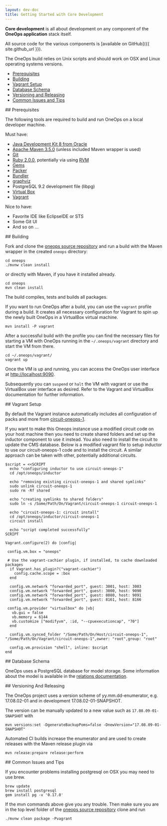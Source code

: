 ```yaml
---
layout: dev-doc
title: Getting Started with Core Development
---
```


__Core development__ is all about development on any component of the 
__OneOps application__ stack itself.

All source code for the various components is [available on GitHub]({{
site.github_url }}).

The OneOps build relies on Unix scripts and should work on OSX and Linux
operating systems versions.

- [Prerequisites](#prereqs)
- [Building](#build)
- [Vagrant Setup](#vagrant)
- [Database Schema](#db)
- [Versioning and Releasing](#release)
- [Common Issues and Tips](#tips)

<a name="prereqs"/>
## Prerequisites

The following tools are required to build and run OneOps on a local developer
machine.

Must have:

- [Java Development Kit 8 from Oracle](http://www.oracle.com/technetwork/java/javase/downloads/index.html)
- [Apache Maven 3.5.0](http://maven.apache.org) (unless included Maven wrapper is used)
- [Git](https://git-scm.com/downloads)
- [Ruby 2.0.0](https://www.ruby-lang.org/en/downloads/), potentially via using [RVM](https://rvm.io/)
- [Gems](https://rubygems.org/pages/download)
- [Packer](https://packer.io)
- [Bundler](http://bundler.io/)
- [graphviz](http://www.graphviz.org/)
- PostgreSQL 9.2 development file (libpg)
- [Virtual Box](https://www.virtualbox.org/)
- [Vagrant](https://www.vagrantup.com/)

Nice to have:

- Favorite IDE like EclipseIDE or STS
- Some Git UI
- And so on ...

<a name="build"/>
## Building

Fork and clone the [oneops source repository](https://github.com/oneops/oneops)
and run a build with the Maven wrapper in the created `oneops` directory:

```shell
cd oneops
./mvnw clean install
````

or directly with Maven, if you have it installed already.

```shell
cd oneops
mvn clean install
```

The build compiles, tests and builds all packages. 

If you want to run OneOps after a build, you can use the `vagrant` profile
during a build. It creates all necessary configuration for Vagrant to spin up
the newly built OneOps in a VirtualBox virtual machine.

```shell
mvn install -P vagrant
```

After a successful build with the profile you can find the necessary files for 
starting a VM with OneOps running in the `~/.oneops/vagrant` directory and start
the VM from there.

```shell
cd ~/.oneops/vagrant/
vagrant up
```

Once the VM is up and running, you can access the OneOps user interface at 
[http://localhost:9090](http://localhost:9090).

Subsequently you can `suspend` or `halt` the VM with vagrant or use the
VirtualBox user interface as desired. Refer to the Vagrant and VirtualBox
documentation for further information.

<a name="vagrant"/>
## Vagrant Setup

By default the Vagrant instance automatically includes all configuration of
packs and more from
[circuit-oneops-1](http://github.com/oneops/circuit-oneops-1).

If you want to make this Oneops instance use a modified circuit code on your
host machine then you need to create shared folders and set up the inductor
component to use it instead. You also need to install the circuit to update the
CMS database.  Below is a modified vagrant file to setup inductor to use our
circuit-oneops-1 code and to install the circuit. A similar approach can be
taken with other, potentially additional circuits.

```
$script = <<SCRIPT
  echo "configuring inductor to use circuit-oneops-1"
  cd /opt/oneops/inductor

  echo "removing existing circuit-oneops-1 and shared symlinks"
  sudo unlink circuit-oneops-1
  sudo rm -Rf shared

  echo "creating symlinks to shared folders"
  sudo ln -s /Some/Path/On/Vagrant/circuit-oneops-1 circuit-oneops-1

  echo "circuit-oneops-1: circuit install"
  cd /opt/oneops/inductor/circuit-oneops-1
  circuit install

  echo "script completed successfully"
SCRIPT

Vagrant.configure(2) do |config|

 config.vm.box = "oneops"

 # Use the vagrant-cachier plugin, if installed, to cache downloaded packages
  if Vagrant.has_plugin?("vagrant-cachier")
    config.cache.scope = :box
  end

  config.vm.network "forwarded_port", guest: 3001, host: 3003
  config.vm.network "forwarded_port", guest: 3000, host: 9090
  config.vm.network "forwarded_port", guest: 8080, host: 9091
  config.vm.network "forwarded_port", guest: 8161, host: 8166

 config.vm.provider "virtualbox" do |vb|
   vb.gui = false
   vb.memory = 6144
   vb.customize ["modifyvm", :id, "--cpuexecutioncap", "70"]
  end

  config.vm.synced_folder "/Some/Path/On/Host/circuit-oneops-1", "/Some/Path/On/Vagrant/circuit-oneops-1",owner: "root",group: "root"

  config.vm.provision "shell", inline: $script
end
```

<a name="db"/>
## Database Schema

OneOps uses a PostgreSQL database for model storage. Some information about the
model is available in the [relations documentation](./relations.html).

<a name="release"/>
## Versioning And Releasing

The OneOps project uses a version scheme of yy.mm.dd-enumerator, e.g.
17.08.02-01 and in development 17.08.02-01-SNAPSHOT.

The version can be manually updated to a new value such as
`17.08.09-01-SNAPSHOT` with

```
mvn versions:set -DgenerateBackupPoms=false -DnewVersion="17.08.09-01-SNAPSHOT"
```

Automated CI builds increase the enumerator and are used to create releases with
the Maven release plugin via

```
mvn release:prepare release:perform
```

<a name="tips"/>
## Common Issues and Tips

If you encounter problems installing postgresql on OSX you may need to use brew.

```
brew update
brew install postgresql
gem install pg -v '0.17.0'
```

If the mvn commands above give you any trouble. Then make sure you are in the
top level folder of the
[oneops source repository](https://github.com/oneops/oneops) clone and run

```
./mvnw clean package -Pvagrant
```

